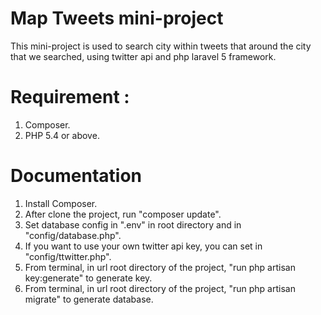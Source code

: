 # Map Tweets mini-project

This mini-project is used to search city within tweets that around the city that we searched, using twitter api and php laravel 5 framework.

# Requirement :

1. Composer.
2. PHP 5.4 or above.

# Documentation

1. Install Composer.
2. After clone the project, run "composer update".
3. Set database config in ".env" in root directory and in "config/database.php".
4. If you want to use your own twitter api key, you can set in "config/ttwitter.php".
5. From terminal, in url root directory of the project, "run php artisan key:generate" to generate key.
6. From terminal, in url root directory of the project, "run php artisan migrate" to generate database.


